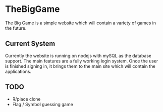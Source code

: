 # TheBigGame

The Big Game is a simple website which will contain a variety of games in the future.

## Current System

Currently the website is running on nodejs with mySQL as the database support. The main features are a fully working login system. Once the user is finished signing in, it brings them to the main site which will contain the applications. 



## TODO

* R/place clone
* Flag / Symbol guessing game 